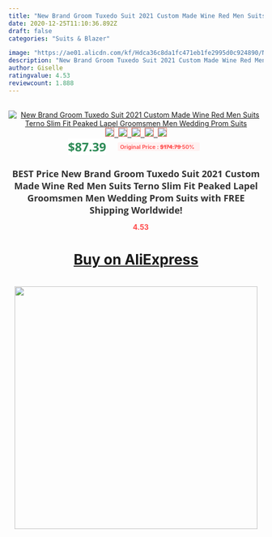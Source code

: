```yaml
---
title: "New Brand Groom Tuxedo Suit 2021 Custom Made Wine Red Men Suits Terno Slim Fit Peaked Lapel Groomsmen Men Wedding Prom Suits"
date: 2020-12-25T11:10:36.892Z
draft: false
categories: "Suits & Blazer"

image: "https://ae01.alicdn.com/kf/Hdca36c8da1fc471eb1fe2995d0c924890/New-Brand-Groom-Tuxedo-Suit-2021-Custom-Made-Wine-Red-Men-Suits-Terno-Slim-Fit-Peaked.jpg"
description: "New Brand Groom Tuxedo Suit 2021 Custom Made Wine Red Men Suits Terno Slim Fit Peaked Lapel Groomsmen Men Wedding Prom Suits"
author: Giselle
ratingvalue: 4.53
reviewcount: 1.888
---
```

<br>
<div style="text-align: center;">
<a href="https://s.click.aliexpress.com/e/_Aagjwz" target="_blank" rel="nofollow noopener noreferrer"><img alt="New Brand Groom Tuxedo Suit 2021 Custom Made Wine Red Men Suits Terno Slim Fit Peaked Lapel Groomsmen Men Wedding Prom Suits" class="magnifier-image" src="https://ae01.alicdn.com/kf/Hdca36c8da1fc471eb1fe2995d0c924890/New-Brand-Groom-Tuxedo-Suit-2021-Custom-Made-Wine-Red-Men-Suits-Terno-Slim-Fit-Peaked.jpg_640x640.jpg">
<br>
<img style="border:1px solid salmon" src="https://ae01.alicdn.com/kf/Hdca36c8da1fc471eb1fe2995d0c924890/New-Brand-Groom-Tuxedo-Suit-2021-Custom-Made-Wine-Red-Men-Suits-Terno-Slim-Fit-Peaked.jpg_120x120.jpg">&nbsp;&nbsp;<img style="border:1px solid salmon" src="https://ae01.alicdn.com/kf/Hfb1dcab8ab6042a1b86e5984d5378ba5C/New-Brand-Groom-Tuxedo-Suit-2021-Custom-Made-Wine-Red-Men-Suits-Terno-Slim-Fit-Peaked.jpg_120x120.jpg">&nbsp;&nbsp;<img style="border:1px solid salmon" src="https://ae01.alicdn.com/kf/He2ef11b459be4ce3b2349803633370656/New-Brand-Groom-Tuxedo-Suit-2021-Custom-Made-Wine-Red-Men-Suits-Terno-Slim-Fit-Peaked.jpg_120x120.jpg">&nbsp;&nbsp;<img style="border:1px solid salmon" src="_120x120.jpg">&nbsp;&nbsp;<img style="border:1px solid salmon" src="https://ae01.alicdn.com/kf/H99c964686285449ba697e593d8111cecB/New-Brand-Groom-Tuxedo-Suit-2021-Custom-Made-Wine-Red-Men-Suits-Terno-Slim-Fit-Peaked.jpg_120x120.jpg"></a></div><br0>
<div style="text-align: center;"><span style="background-color: white; border: 0px; box-sizing: border-box; color: seagreen; display: inline-block; font-family: &quot;open sans&quot; , &quot;arial&quot; , &quot;helvetica&quot; , sans-serif , &quot;heiti&quot;; font-size: 24px; font-stretch: inherit; font-weight: 700; line-height: inherit; margin: 0px 10px 0px 0px; padding: 0px; vertical-align: middle;">$87.39 </span>
<span style="background: rgb(255 , 241 , 241); border-radius: 3px; border: 0px; box-sizing: border-box; color: #ff4747; display: inline-block; font-family: inherit; font-size: 12px; font-stretch: inherit; font-style: inherit; font-variant: inherit; font-weight: 600; line-height: inherit; margin: 0px; padding: 2px 5px; transform: scale(0.9); vertical-align: middle;">Original Price : <b style="text-decoration: line-through;">$174.79 </b> 50%&nbsp;&nbsp;</span></div>
<h1 style="color: #333333; display: inline-block; font-family: &quot;open sans&quot; , &quot;arial&quot; , &quot;helvetica&quot; , sans-serif , &quot;heiti&quot;; font-size: 18px; font-stretch: inherit; font-weight: 700; text-align: center;">BEST Price New Brand Groom Tuxedo Suit 2021 Custom Made Wine Red Men Suits Terno Slim Fit Peaked Lapel Groomsmen Men Wedding Prom Suits with FREE Shipping Worldwide!</h1>
<div style="color: #ff4747; text-align: center;">
<img src="https://4.bp.blogspot.com/-M0ZcTcb-5uY/XleCXlxnR4I/AAAAAAAAAEc/OrjgMkXV1oMQFaCRZj5HQwOCBcu3w1FegCPcBGAYYCw/s1600/star.png" style="height: 15px;">&nbsp;<b>4.53</b></div>
<div class="button_cont" align="center"><a class="buynow_a" href="https://s.click.aliexpress.com/e/_Aagjwz" target="_blank" rel="nofollow noopener noreferrer"><H1>Buy on AliExpress</H1></a></div><br>
<div class="separator" style="clear: both; text-align: center;">
<img src="https://lh3.googleusercontent.com/-pTy5HemUv9M/XlePHvY0dAI/AAAAAAAAAE4/0nX5iRUoIWY8eMW9Dpxeirr157OZliDIgCLcBGAsYHQ/s1600/badge.gif" width="480">
</div>
